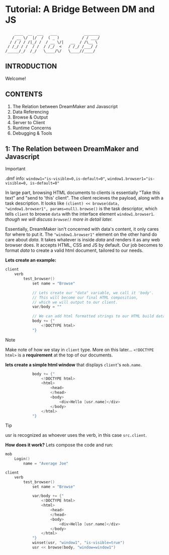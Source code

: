 
# Tutorial: A Bridge Between DM and JS
```
    ____  __  ___   ___            _______
   / __ \/  |/  /  ( _ )          / / ___/
  / / / / /|_/ /  / __ \/|   __  / /\__ \ 
 / /_/ / /  / /  / /_/  <   / /_/ /___/ / 
/_____/_/  /_/   \____/\/   \____//____/
```                                      

## INTRODUCTION
Welcome!

## CONTENTS
1. The Relation between DreamMaker and Javascript
2. Data Referencing
3. Browse & Output
4. Server to Client
5. Runtime Concerns
6. Debugging & Tools

## 1: The Relation between DreamMaker and Javascript
> [!IMPORTANT]
> .dmf info:
> `window1="is-visible=0,is-default=0"`, 
> `window1.browser1="is-visible=0, is-default=0"`
> 
In large part, browsing HTML documents to clients is essentially "Take this text" and "send to 'this' client". The client recieves the payload, along with a task description.
It looks like `(client) << browse(data, "window1.browser1", params=null)`. `browse()` is the task descriptor, which tells `client` to browse `data` with the interface element `window1.browser1`.
_though we will discuss `browse()` more in detail later._

Essentially, DreamMaker isn't concerned with data's content, it only cares for where to put it. The `"window1.browser1"` element on the other hand do care about _data_. It takes whatever is inside _data_ and renders it as any web browser does. It accepts HTML, CSS and JS by default. Our job becomes to format _data_ to create a valid html document, tailored to our needs.

**Lets create an example:**
```c
client
	verb
		test_browser()
			set name = "Browse"
			
			// Lets create our "data" variable, we call it 'body'.
			// This will become our final HTML composition,
			// which we will output to our client.
			var/body = ""
			
			// We can add html formatted strings to our HTML build data.
			body += {"
				<!DOCTYPE html>
			"}
```
> [!NOTE]
> Make note of how we stay in `client` type. More on this later...
> `<!DOCTYPE html>` is a **requirement** at the top of our documents.

**lets create a simple html window** that displays `client`'s `mob.name`.
```c
			body += {"
				<!DOCTYPE html>
				<html>
					<head>
					</head>
					<body>
						<div>Hello [usr.name]</div>
					</body>
				</html>
			"}
```
> [!TIP] 
> usr is recognized as whoever uses the verb, in this case `src.client`.
> 
**How does it work?**
Lets compose the code and run:
```c
mob
	Login()
		name = "Average Joe"

client
	verb
		test_browser()
			set name = "Browse"
			
			var/body += {"
				<!DOCTYPE html>
				<html>
					<head>
					</head>
					<body>
						<div>Hello [usr.name]</div>
					</body>
				</html>
			"}
			winset(usr, "window1", "is-visible=true")
			usr << browse(body, "window=window1")
```

